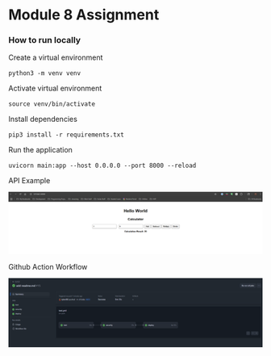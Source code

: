 # Module 8 Assignment

### How to run locally

Create a virtual environment

```
python3 -m venv venv
```

Activate virtual environment

```
source venv/bin/activate
```

Install dependencies

```
pip3 install -r requirements.txt
```

Run the application

```
uvicorn main:app --host 0.0.0.0 --port 8000 --reload
```

API Example

![image](images/calculator.png)

Github Action Workflow

![image](images/workflow.png)
